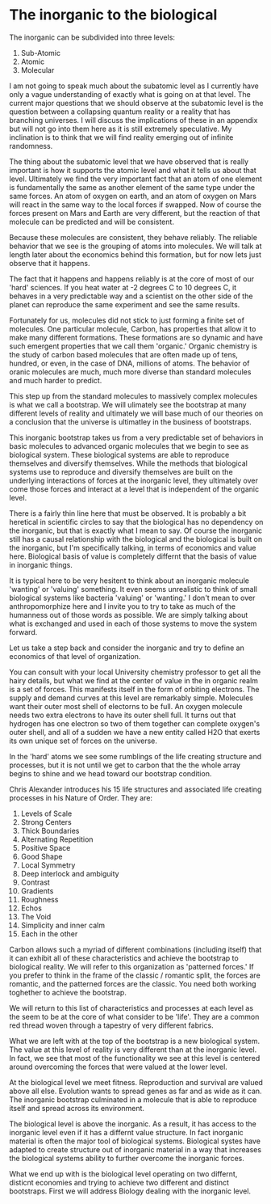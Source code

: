 # The inorganic to the biological

The inorganic can be subdivided into three levels:

1. Sub-Atomic
2. Atomic
3. Molecular


I am not going to speak much about the subatomic level as I currently have only a vague understanding of exactly what is going on at that level.  The current major questions that we should observe at the subatomic level is the question between a collapsing quantum reality or a reality that has branching universes.  I will discuss the implications of these in an appendix but will not go into them here as it is still extremely speculative. My inclination is to think that we will find reality emerging out of infinite randomness.

The thing about the subatomic level that we have observed that is really important is how it supports the atomic level and what it tells us about that level.  Ultimately we find the very important fact that an atom of one element is fundamentally the same as another element of the same type under the same forces.  An atom of oxygen on earth, and an atom of oxygen on Mars will react in the same way to the local forces if swapped.  Now of course the forces present on Mars and Earth are very different, but the reaction of that molecule can be predicted and will be consistent.

Because these molecules are consistent, they behave reliably.  The reliable behavior that we see is the grouping of atoms into molecules.  We will talk at length later about the economics behind this formation, but for now lets just observe that it happens.

The fact that it happens and happens reliably is at the core of most of our 'hard' sciences.  If you heat water at -2 degrees C to 10 degrees C, it behaves in a very predictable way and a scientist on the other side of the planet can reproduce the same experiment and see the same results.

Fortunately for us, molecules did not stick to just forming a finite set of molecules.  One particular molecule, Carbon, has properties that allow it to make many different formations.  These formations are so dynamic and have such emergent properties that we call them 'organic.'  Organic chemistry is the study of carbon based molecules that are often made up of tens, hundred, or even, in the case of DNA, millions of atoms.  The behavior of oranic molecules are much, much more diverse than standard molecules and much harder to predict.

This step up from the standard molecules to massively complex molecules is what we call a bootstrap.  We will ulimately see the bootstrap at many different levels of reality and ultimately we will base much of our theories on a conclusion that the universe is ultimatley in the business of bootstraps.

This inorganic bootstrap takes us from a very predictable set of behaviors in basic molecules to advanced organic molecules that we begin to see as biological system.  These biological systems are able to reproduce themselves and diversify themselves.  While the methods that biological systems use to reproduce and diversify themselves are built on the underlying interactions of forces at the inorganic level, they ultimately over come those forces and interact at a level that is independent of the organic level.

There is a fairly thin line here that must be observed. It is probably a bit heretical in scientific circles to say that the biological has no dependency on the inorganic, but that is exactly what I mean to say.  Of course the inorganic still has a causal relationship with the biological and the biological is built on the inorganic, but I'm specifically talking, in terms of economics and value here.  Biological basis of value is completely differnt that the basis of value in inorganic things.

It is typical here to be very hesitent to think about an inorganic molecule 'wanting' or 'valuing' something.  It even seems unrealistic to think of small biological systems like bacteria 'valuing' or 'wanting.' I don't mean to over anthropomorphize here and I invite you to try to take as much of the humanness out of those words as possible.  We are simply talking about what is exchanged and used in each of those systems to move the system forward.

Let us take a step back and consider the inorganic and try to define an economics of that level of organization.

You can consult with your local University chemistry professor to get all the hairy details, but what we find at the center of value in the in organic realm is a set of forces.  This manifests itself in the form of orbiting electrons.  The supply and demand curves at this level are remarkably simple.  Molecules want their outer most shell of electorns to be full. An oxygen molecule needs two extra electrons to have its outer shell full.  It turns out that hydrogen has one electron so two of them together can complete oxygen's outer shell, and all of a sudden we have a new entity called H2O that exerts its own unique set of forces on the universe.

In the 'hard' atoms we see some rumblings of the life creating structure and processes, but it is not until we get to carbon that the the whole array begins to shine and we head toward our bootstrap condition.

Chris Alexander introduces his 15 life structures and associated life creating processes in his Nature of Order. They are:

1. Levels of Scale
2. Strong Centers
3. Thick Boundaries
4. Alternating Repetition
5. Positive Space
6. Good Shape
7. Local Symmetry
8. Deep interlock and ambiguity
9. Contrast
10. Gradients
11. Roughness
12. Echos
13. The Void
14. Simplicity and inner calm
15. Each in the other

Carbon allows such a myriad of different combinations (including itself) that it can exhibit all of these characteristics and achieve the bootstrap to biological reality. We will refer to this organization as 'patterned forces.'  If you prefer to think in the frame of the classic / romantic split, the forces are romantic, and the patterned forces are the classic.  You need both working toghether to achieve the bootstrap.

We will return to this list of characteristics and processes at each level as the seem to be at the core of what consider to be 'life'.  They are a common red thread woven through a tapestry of very different fabrics.

What we are left with at the top of the bootstrap is a new biological system.  The value at this level of reality is very different than at the inorganic level.  In fact, we see that most of the functionality we see at this level is centered around overcoming the forces that were valued at the lower level.

At the biological level we meet fitness. Reproduction and survival are valued above all else.  Evolution wants to spread genes as far and as wide as it can.  The inorganic bootstrap culminated in a molecule that is able to reproduce itself and spread across its environment.

The biological level is above the inorganic.  As a result, it has access to the inorganic level even if it has a differnt value structure.  In fact inorganic material is often the major tool of biological systems.  Biological systes have adapted to create structure out of inorganic material in a way that increases the biological systems ability to further overcome the inorganic forces.

What we end up with is the biological level operating on two differnt, disticnt economies and trying to achieve two different and distinct bootstraps.  First we will address Biology dealing with the inorganic level.


